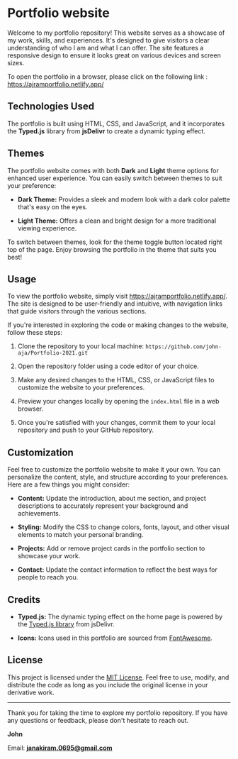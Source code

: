 # Portfolio website

Welcome to my portfolio repository! This website serves as a showcase of my work, skills, and experiences. It's designed to give visitors a clear understanding of who I am and what I can offer. The site features a responsive design to ensure it looks great on various devices and screen sizes.

To open the portfolio in a browser, please click on the following link : https://ajramportfolio.netlify.app/

## Technologies Used

The portfolio is built using HTML, CSS, and JavaScript, and it incorporates the **Typed.js** library from **jsDelivr** to create a dynamic typing effect.

## Themes

The portfolio website comes with both **Dark** and **Light** theme options for enhanced user experience. You can easily switch between themes to suit your preference:

- **Dark Theme:** Provides a sleek and modern look with a dark color palette that's easy on the eyes.

- **Light Theme:** Offers a clean and bright design for a more traditional viewing experience.

To switch between themes, look for the theme toggle button located right top of the page. Enjoy browsing the portfolio in the theme that suits you best!

## Usage

To view the portfolio website, simply visit https://ajramportfolio.netlify.app/. The site is designed to be user-friendly and intuitive, with navigation links that guide visitors through the various sections.

If you're interested in exploring the code or making changes to the website, follow these steps:

1. Clone the repository to your local machine: `https://github.com/john-aja/Portfolio-2021.git`

2. Open the repository folder using a code editor of your choice.

3. Make any desired changes to the HTML, CSS, or JavaScript files to customize the website to your preferences.

4. Preview your changes locally by opening the `index.html` file in a web browser.

5. Once you're satisfied with your changes, commit them to your local repository and push to your GitHub repository.

## Customization

Feel free to customize the portfolio website to make it your own. You can personalize the content, style, and structure according to your preferences. Here are a few things you might consider:

- **Content:** Update the introduction, about me section, and project descriptions to accurately represent your background and achievements.

- **Styling:** Modify the CSS to change colors, fonts, layout, and other visual elements to match your personal branding.

- **Projects:** Add or remove project cards in the portfolio section to showcase your work.

- **Contact:** Update the contact information to reflect the best ways for people to reach you.

## Credits

- **Typed.js:** The dynamic typing effect on the home page is powered by the [Typed.js library](https://github.com/mattboldt/typed.js/) from jsDelivr.

- **Icons:** Icons used in this portfolio are sourced from [FontAwesome](https://fontawesome.com/).

## License

This project is licensed under the [MIT License](LICENSE). Feel free to use, modify, and distribute the code as long as you include the original license in your derivative work.

---

Thank you for taking the time to explore my portfolio repository. If you have any questions or feedback, please don't hesitate to reach out.

**John**

Email: **janakiram.0695@gmail.com**
